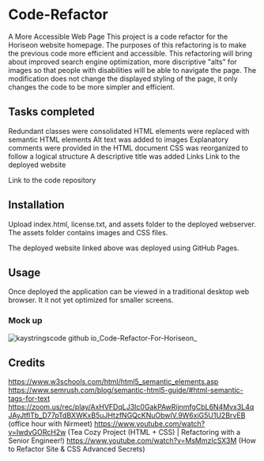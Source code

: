 # Code-Refactor
A More Accessible Web Page 
This project is a code refactor for the Horiseon website homepage. The purposes of this refactoring is to make the previous code more efficient and accessible. 
This refactoring will bring about improved search engine optimization, more discriptive "alts" for images so that people with disabilities will be able to navigate the page. 
The modification does not change the displayed styling of the page, it only changes the code to be more simpler and efficient.

## Tasks completed
Redundant classes were consolidated
HTML elements were replaced with semantic HTML elements
Alt text was added to images
Explanatory comments were provided in the HTML document
CSS was reorganized to follow a logical structure
A descriptive title was added
Links
Link to the deployed website

Link to the code repository

## Installation
Upload index.html, license.txt, and assets folder to the deployed webserver. The assets folder contains images and CSS files.

The deployed website linked above was deployed using GitHub Pages.

## Usage
Once deployed the application can be viewed in a traditional desktop web browser. It it not yet optimized for smaller screens.

### Mock up
![kaystringscode github io_Code-Refactor-For-Horiseon_](https://user-images.githubusercontent.com/118690255/221334677-1ee657f9-ce72-473f-b83f-d4fcc4265bdc.png)

## Credits
https://www.w3schools.com/html/html5_semantic_elements.asp
https://www.semrush.com/blog/semantic-html5-guide/#html-semantic-tags-for-text
https://zoom.us/rec/play/AxHVFDqLJ3Ic0GakPAwRijnmfgCbL6N4Mvx3L4qJAyJtflTb_D77pTdBXWKxB5uJHtzfNGQcKNuObwlV.9W6xiG5U1U2BrvEB (office hour with Nirmeet)
https://www.youtube.com/watch?v=IwdvGORcH2w (Tea Cozy Project (HTML + CSS) | Refactoring with a Senior Engineer!)
https://www.youtube.com/watch?v=MsMmzIcSX3M (How to Refactor Site & CSS Advanced Secrets)


